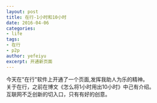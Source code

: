 ```yaml
---
layout: post
title: 在行-1小时和10小时
date: 2016-04-06
categories: 
- life
tags: 
- 在行 
- p2p
author: yefeiyu
excerpt: 开通新页面
---
```


今天在"在行"软件上开通了一个页面,发挥我助人为乐的精神。  
关于在行，之前在博文《怎么将1小时用出10小时》中己有介绍。  
互联网不乏创新的切入口，只有有好的创意。
